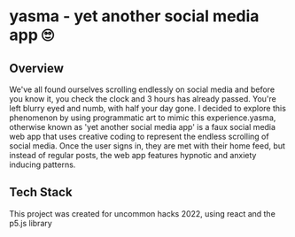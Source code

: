 # yasma - yet another social media app 🙄

## Overview
We've all found ourselves scrolling endlessly on social media and before you know it, you check the clock and 3 hours has already passed. You're left blurry eyed and numb, with half your day gone. I decided to explore this phenomenon by using programmatic art to mimic this experience.yasma, otherwise known as 'yet another social media app' is a faux social media  web app that uses creative coding to represent the endless scrolling of social media. Once the user signs in, they are met with their home feed, but instead of regular posts, the web app features hypnotic and anxiety inducing patterns.

## Tech Stack
This project was created for uncommon hacks 2022, using react and the p5.js library
